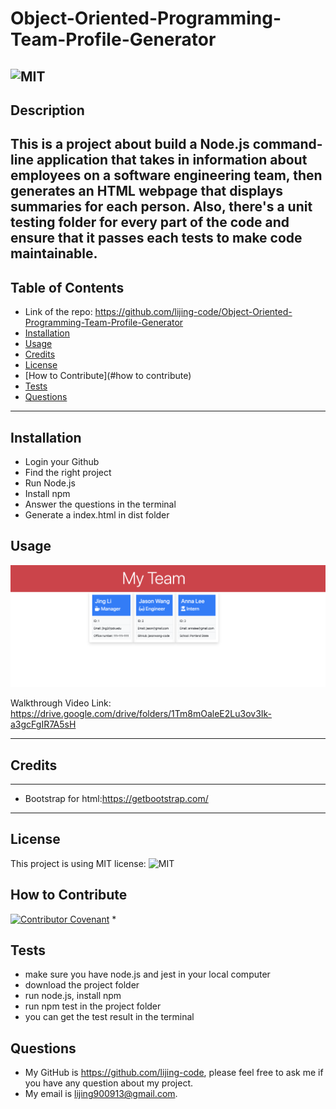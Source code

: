 # Object-Oriented-Programming-Team-Profile-Generator
![MIT](https://img.shields.io/static/v1?label=license&message=MIT&color=brightgreen&style=plastic&logo=appveyor)
  ---
  ## Description
  This is a project about build a Node.js command-line application that takes in information about employees on a software engineering team, then generates an HTML webpage that displays summaries for each person. Also, there's a unit testing folder for every part of the code and ensure that it passes each tests to make code maintainable. 
  ---
  ## Table of Contents 
  - Link of the repo: https://github.com/lijing-code/Object-Oriented-Programming-Team-Profile-Generator
  - [Installation](#installation)
  - [Usage](#usage)
  - [Credits](#credits)
  - [License](#license)
  - [How to Contribute](#how to contribute)
  - [Tests](#tests)
  - [Questions](#questions)
  ---
  ## Installation
  * Login your Github
  * Find the right project
  * Run Node.js
  * Install npm
  * Answer the questions in the terminal
  * Generate a index.html in dist folder 

  ## Usage
  ![Screenshot](./src/ScreenShot.png)

  Walkthrough Video Link: https://drive.google.com/drive/folders/1Tm8mOaleE2Lu3ov3Ik-a3gcFgIR7A5sH
  
  ---
  ## Credits
  ---
  * Bootstrap for html:https://getbootstrap.com/
  ---
  ## License
  This project is using MIT license:
  ![MIT](https://img.shields.io/static/v1?label=license&message=MIT&color=brightgreen&style=plastic&logo=appveyor)

  ## How to Contribute
  [![Contributor Covenant](https://img.shields.io/badge/Contributor%20Covenant-2.1-4baaaa.svg)](code_of_conduct.md)
  * 

  ## Tests
  * make sure you have node.js and jest in your local computer
  * download the project folder
  * run node.js, install npm
  * run npm test in the project folder
  * you can get the test result in the terminal 

  ## Questions
  - My GitHub is https://github.com/lijing-code, please feel free to ask me if you have any question about my project.
  - My email is lijing900913@gmail.com.

